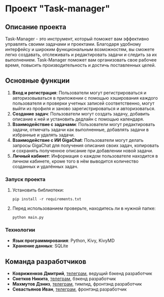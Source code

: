 # Проект "Task-manager"

## Описание проекта

 Task-Manager - это инструмент, который поможет вам эффективно управлять своими задачами и проектами. Благодаря удобному интерфейсу и широким функциональным возможностям, вы сможете легко создавать, отслеживать и редактировать задачи и следить за их выполнением. Task-Manager поможет вам организовать свое рабочее время, повысить производительность и достичь поставленных целей.


## Основные функции

1. **Вход и регистрация**: Пользователи могут регистрироваться и авторизовываться в приложении с помощью хэширования каждого пользователя и проверки учетных записей соответственно, могут выйти из профиля и заново зарегистрироваться и авторизоваться.
2. **Создание задач**: Пользователи могут создать задачу, добавить описание к ней и установить дедлайн с помощью календаря.
3. **Взаимодействие с задачами**: Пользователи могут редактировать задачи, отмечать задачи как выполненные, добавлять задачи в избранные и удалять задачи. 
4. **Взаимодействие с ИИ GigaChat**: Пользователи могут делать запросы GigaChat для получения описания своих задач, копировать и сохранять полученное описание при добавлении новой задачи.
5. **Личный кабинет**: Информация о каждом пользователе находится в личном кабинете, кроме того в нём выводится количество созданных и удалённых задач.

### Запуск проекта
1. Установить библиотеки:
   ```
   pip install -r requirements.txt
   ```
2. Перед использованием проверьте, находитесь ли в нужной папке:
   ```
   python main.py
   ```

### Технологии
- **Язык программирования**: Python, Kivy, KivyMD
- **Хранение данных**: SQLite

## Команда разработчиков
- **Ковриженков Дмитрий**, [телеграм](https://t.me/Dimakovff), ведущий бэкенд разработчик
- **Снетков Никита**, [телеграм](https://t.me/s4pfir), бэкенд разработчик
- **Махмутов Дэниз**, [телеграм](https://t.me/modestaq), тимлид, фронтэнд разработчик
- **Севастьянов Иван**, [телеграм](https://t.me/cupydox), фронтэнд разработчик
